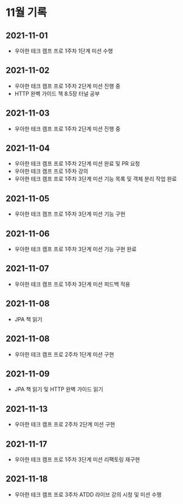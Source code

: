 # 11월 기록

## 2021-11-01
- 우아한 테크 캠프 프로 1주차 1단계 미션 수행

## 2021-11-02
- 우아한 테크 캠프 프로 1주차 2단계 미션 진행 중
- HTTP 완벽 가이드 책 8.5장 터널 공부

## 2021-11-03
- 우아한 테크 캠프 프로 1주차 2단계 미션 진행 중

## 2021-11-04
- 우아한 테크 캠프 프로 1주차 2단계 미션 완료 및 PR 요청
- 우아한 테크 캠프 프로 1주차 강의
- 우아한 테크 캠프 프로 1주차 3단계 미션 기능 목록 및 객체 분리 작업 완료

## 2021-11-05
- 우아한 테크 캠프 프로 1주차 3단계 미션 기능 구현

## 2021-11-06
- 우아한 테크 캠프 프로 1주차 3단계 미션 기능 구현 완료

## 2021-11-07
- 우아한 테크 캠프 프로 1주차 3단계 미션 피드백 적용

## 2021-11-08
- JPA 책 읽기

## 2021-11-08
- 우아한 테크 캠프 프로 2주차 1단계 미션 구현

## 2021-11-09
- JPA 책 읽기 및 HTTP 완벽 가이드 읽기

## 2021-11-13
- 우아한 테크 캠프 프로 2주차 2단계 미션 구현

## 2021-11-17
- 우아한 테크 캠프 프로 1주차 3단계 미션 리팩토링 재구현

## 2021-11-18
- 우아한 테크 캠프 프로 3주차 ATDD 라이브 강의 시청 및 미션 수행